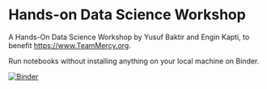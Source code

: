 # Hands-on Data Science Workshop
A Hands-On Data Science Workshop by Yusuf Baktir and Engin Kapti, to benefit https://www.TeamMercy.org.

Run notebooks without installing anything on your local machine on Binder.

[![Binder](https://mybinder.org/badge_logo.svg)](https://mybinder.org/v2/gh/TeachingForGood/yb-datascience-workshop/master)
